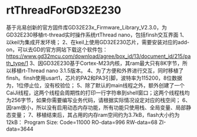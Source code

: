 # rtThreadForGD32E230
基于兆易创新的官方固件库GD32E23x_Firmware_Library_V2.3.0，为GD32E230移植rt-thread实时操作系统rtThread nano，包括finsh交互界面
1、以keil为集成开发环境；
2、在keil上使用GD32E230芯片，需要安装对应的add-on，可以去GD的官方网站下载这个软件包：https://www.gd32mcu.com/download/agree/box_id/13/document_id/215/path_type/1
3、因GD32E230基于Cortex-M23内核，其ram最大只有8K字节，所以移植rt-Thread nano 3.1.5版本。
4、为了方便和外界进行交互，同时移植了finsh。finsh使用usart1，芯片的PA2和PA3引脚，波特率为115200，8位数据为，1位停止位，没有校验位；
5、除了默认的main线程之外，额外创建了一个CaiJi线程，这两个线程会周期性的打印一行字符串到shell窗口；这两个线程栈均为256字节，如果你需要编写业务代码，请根据实际情况设定对应的栈空间；
6、因ram很小，所以没有启用动态内存功能，所有功能只使用栈、全局变量、局部静态变量；
7、移植结束后，其占用的内存ram空间约为3.7kB，flash大小约为12kB：
Program Size: Code=11000 RO-data=996 RW-data=68 ZI-data=3644


